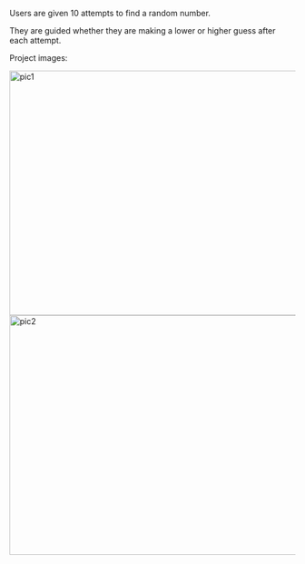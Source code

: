 Users are given 10 attempts to find a random number.

They are guided whether they are making a lower or higher guess after each attempt.

Project images:

<img width="621" height="431" alt="pic1" src="https://github.com/user-attachments/assets/ccd91aea-b176-47c4-8835-17e5b1beb2c2" />

<img width="524" height="422" alt="pic2" src="https://github.com/user-attachments/assets/7554af5c-e1ec-476e-8903-38b1f15ef726" />
